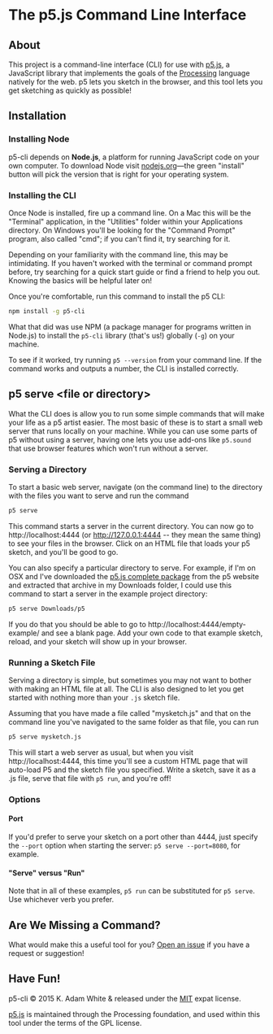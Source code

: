 # The p5.js Command Line Interface

## About

This project is a command-line interface (CLI) for use with [p5.js](http://p5js.org), a JavaScript library that implements the goals of the [Processing](http://processing.org) language natively for the web. p5 lets you sketch in the browser, and this tool lets you get sketching as quickly as possible!

## Installation

### Installing Node

p5-cli depends on **Node.js**, a platform for running JavaScript code on your own computer. To download Node visit [nodejs.org](http://nodejs.org)&mdash;the green "install" button will pick the version that is right for your operating system.

### Installing the CLI

Once Node is installed, fire up a command line. On a Mac this will be the "Terminal" application, in the "Utilities" folder within your Applications directory. On Windows you'll be looking for the "Command Prompt" program, also called "cmd"; if you can't find it, try searching for it.

Depending on your familiarity with the command line, this may be intimidating. If you haven't worked with the terminal or command prompt before, try searching for a quick start guide or find a friend to help you out. Knowing the basics will be helpful later on!

Once you're comfortable, run this command to install the p5 CLI:

```bash
npm install -g p5-cli
```

What that did was use NPM (a package manager for programs written in Node.js) to install the `p5-cli` library (that's us!) globally (`-g`) on your machine.

To see if it worked, try running `p5 --version` from your command line. If the command works and outputs a number, the CLI is installed correctly.

## p5 serve \<file or directory\>

What the CLI does is allow you to run some simple commands that will make your life as a p5 artist easier. The most basic of these is to start a small web server that runs locally on your machine. While you can use some parts of p5 without using a server, having one lets you use add-ons like `p5.sound` that use browser features which won't run without a server.

### Serving a Directory

To start a basic web server, navigate (on the command line) to the directory with the files you want to serve and run the command

```bash
p5 serve
```

This command starts a server in the current directory. You can now go to http://localhost:4444 (or http://127.0.0.1:4444 -- they mean the same thing) to see your files in the browser. Click on an HTML file that loads your p5 sketch, and you'll be good to go.

You can also specify a particular directory to serve. For example, if I'm on OSX and I've downloaded the [p5.js complete package](http://p5js.org/download/) from the p5 website and extracted that archive in my Downloads folder, I could use this command to start a server in the example project directory:

```bash
p5 serve Downloads/p5
```

If you do that you should be able to go to http://localhost:4444/empty-example/ and see a blank page. Add your own code to that example sketch, reload, and your sketch will show up in your browser.


### Running a Sketch File

Serving a directory is simple, but sometimes you may not want to bother with making an HTML file at all. The CLI is also designed to let you get started with nothing more than your `.js` sketch file.

Assuming that you have made a file called "mysketch.js" and that on the command line you've navigated to the same folder as that file, you can run

```bash
p5 serve mysketch.js
```

This will start a web server as usual, but when you visit http://localhost:4444, this time you'll see a custom HTML page that will auto-load P5 and the sketch file you specified. Write a sketch, save it as a .js file, serve that file with `p5 run`, and you're off!

### Options

#### Port

If you'd prefer to serve your sketch on a port other than 4444, just specify the `--port` option when starting the server: `p5 serve --port=8080`, for example.

#### "Serve" versus "Run"

Note that in all of these examples, `p5 run` can be substituted for `p5 serve`. Use whichever verb you prefer.

## Are We Missing a Command?

What would make this a useful tool for you? [Open an issue](https://github.com/kadamwhite/p5-cli/issues) if you have a request or suggestion!

## Have Fun!

p5-cli &copy; 2015 K. Adam White & released under the [MIT](./LICENSE) expat license.

[p5.js](https://github.com/processing/p5) is maintained through the Processing foundation, and used within this tool under the terms of the GPL license.
